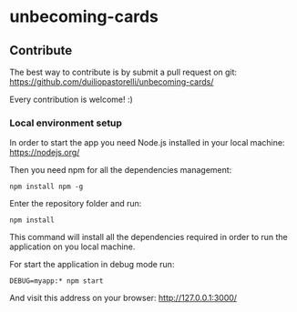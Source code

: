 # unbecoming-cards

## Contribute
The best way to contribute is by submit a pull request on git:
https://github.com/duiliopastorelli/unbecoming-cards/

Every contribution is welcome! :)

### Local environment setup

In order to start the app you need Node.js installed in your local machine: https://nodejs.org/

Then you need npm for all the dependencies management:

```npm install npm -g```

Enter the repository folder and run:

```npm install```

This command will install all the dependencies required in order to run the application on you local machine.

For start the application in debug mode run:

```DEBUG=myapp:* npm start```

And visit this address on your browser: http://127.0.0.1:3000/